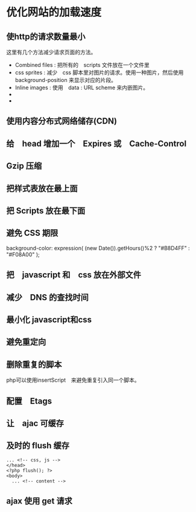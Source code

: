 <h1>优化网站的加载速度</h1>


<h2>使http的请求数量最小</h2>

这里有几个方法减少请求页面的方法。
<ul>
<li>Combined files : 把所有的　scripts 文件放在一个文件里</li>
<li>css sprites : 减少　css 脚本里对图片的请求。使用一种图片，然后使用　background-position 来显示对应的片段。</li>
<li>Inline images : 使用　data : URL scheme 来内嵌图片。</li>
<li></li>
<li></li>
</ul>

<h2>使用内容分布式网络储存(CDN)</h2>


<h2>给　head 增加一个　Expires 或　Cache-Control </h2>

<h2>Gzip 压缩</h2>

<h2>把样式表放在最上面</h2>

<h2>把 Scripts 放在最下面</h2>

<h2>避免 CSS 期限</h2>

background-color: expression( (new Date()).getHours()%2 ? "#B8D4FF" : "#F08A00"  );

<h2>把　javascript 和　css 放在外部文件</h2>


<h2>减少　DNS 的查找时间</h2>


<h2>最小化 javascript和css</h2>

<h2>避免重定向</h2>

<h2>删除重复的脚本</h2>

php可以使用insertScript　来避免重复引入同一个脚本。

<h2>配置　Etags</h2>

<h2>让　ajac 可缓存</h2>

<h2>及时的 flush 缓存</h2>

    ... <!-- css, js -->
    </head>
    <?php flush(); ?>
    <body>
      ... <!-- content -->

<h2>ajax 使用 get 请求</h2>


